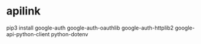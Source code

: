 # apilink
pip3 install google-auth google-auth-oauthlib google-auth-httplib2 google-api-python-client python-dotenv

